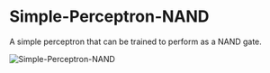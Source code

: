 # Simple-Perceptron-NAND
A simple perceptron that can be trained to perform as a NAND gate. 


<img src="https://i.ibb.co/dL6mSCd/Simple-Perceptron-NAND.png" alt="Simple-Perceptron-NAND" border="0">
